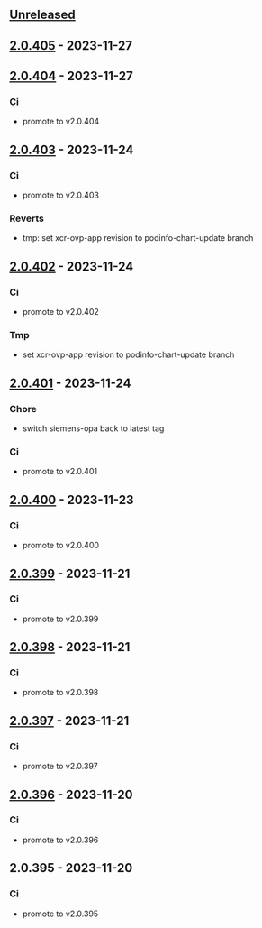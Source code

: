 <a name="unreleased"></a>
## [Unreleased]


<a name="2.0.405"></a>
## [2.0.405] - 2023-11-27

<a name="2.0.404"></a>
## [2.0.404] - 2023-11-27
### Ci
- promote to v2.0.404


<a name="2.0.403"></a>
## [2.0.403] - 2023-11-24
### Ci
- promote to v2.0.403

### Reverts
- tmp: set xcr-ovp-app revision to podinfo-chart-update branch


<a name="2.0.402"></a>
## [2.0.402] - 2023-11-24
### Ci
- promote to v2.0.402

### Tmp
- set xcr-ovp-app revision to podinfo-chart-update branch


<a name="2.0.401"></a>
## [2.0.401] - 2023-11-24
### Chore
- switch siemens-opa back to latest tag

### Ci
- promote to v2.0.401


<a name="2.0.400"></a>
## [2.0.400] - 2023-11-23
### Ci
- promote to v2.0.400


<a name="2.0.399"></a>
## [2.0.399] - 2023-11-21
### Ci
- promote to v2.0.399


<a name="2.0.398"></a>
## [2.0.398] - 2023-11-21
### Ci
- promote to v2.0.398


<a name="2.0.397"></a>
## [2.0.397] - 2023-11-21
### Ci
- promote to v2.0.397


<a name="2.0.396"></a>
## [2.0.396] - 2023-11-20
### Ci
- promote to v2.0.396


<a name="2.0.395"></a>
## 2.0.395 - 2023-11-20
### Ci
- promote to v2.0.395


[Unreleased]: https://gitlab.industrysoftware.automation.siemens.com/caas-ops/fleet/aws-usea1-qa-qa/compare/2.0.405...HEAD
[2.0.405]: https://gitlab.industrysoftware.automation.siemens.com/caas-ops/fleet/aws-usea1-qa-qa/compare/2.0.404...2.0.405
[2.0.404]: https://gitlab.industrysoftware.automation.siemens.com/caas-ops/fleet/aws-usea1-qa-qa/compare/2.0.403...2.0.404
[2.0.403]: https://gitlab.industrysoftware.automation.siemens.com/caas-ops/fleet/aws-usea1-qa-qa/compare/2.0.402...2.0.403
[2.0.402]: https://gitlab.industrysoftware.automation.siemens.com/caas-ops/fleet/aws-usea1-qa-qa/compare/2.0.401...2.0.402
[2.0.401]: https://gitlab.industrysoftware.automation.siemens.com/caas-ops/fleet/aws-usea1-qa-qa/compare/2.0.400...2.0.401
[2.0.400]: https://gitlab.industrysoftware.automation.siemens.com/caas-ops/fleet/aws-usea1-qa-qa/compare/2.0.399...2.0.400
[2.0.399]: https://gitlab.industrysoftware.automation.siemens.com/caas-ops/fleet/aws-usea1-qa-qa/compare/2.0.398...2.0.399
[2.0.398]: https://gitlab.industrysoftware.automation.siemens.com/caas-ops/fleet/aws-usea1-qa-qa/compare/2.0.397...2.0.398
[2.0.397]: https://gitlab.industrysoftware.automation.siemens.com/caas-ops/fleet/aws-usea1-qa-qa/compare/2.0.396...2.0.397
[2.0.396]: https://gitlab.industrysoftware.automation.siemens.com/caas-ops/fleet/aws-usea1-qa-qa/compare/2.0.395...2.0.396
